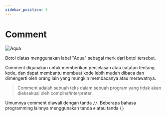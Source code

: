 ```yaml
---
sidebar_position: 5
---
```


# Comment

![Aqua](https://i.imgur.com/xNz8Gku.png)

Botol diatas menggunakan label "Aqua" sebagai merk dari botol tersebut.

Comment digunakan untuk memberikan penjelasan atau catatan tentang kode, dan dapat membantu membuat kode lebih mudah dibaca dan dimengerti oleh orang lain yang mungkin membacanya atau merawatnya.

> Comment adalah sebuah teks dalam sebuah program yang tidak akan dieksekusi oleh compiler/interpreter.

Umumnya comment diawali dengan tanda `//`. Beberapa bahasa programming lainnya menggunakan tanda `#` atau tanda `{}`

